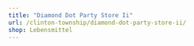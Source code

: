 ```yaml
---
title: "Diamond Dot Party Store Ii"
url: /clinton-township/diamond-dot-party-store-ii/
shop: Lebensmittel
---
```

